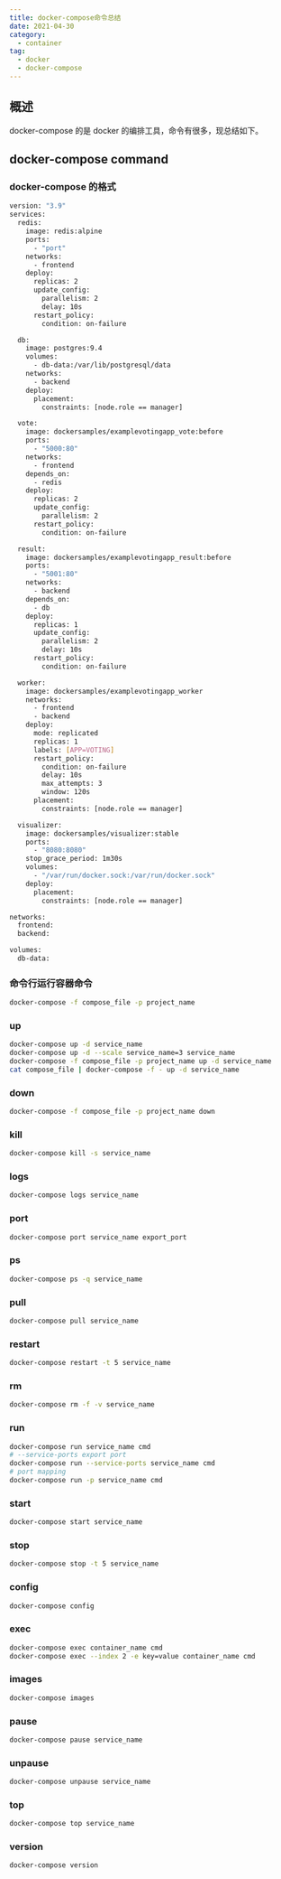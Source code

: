 ```yaml
---
title: docker-compose命令总结
date: 2021-04-30
category:
  - container
tag:
  - docker
  - docker-compose
---
```


## 概述

docker-compose 的是 docker 的编排工具，命令有很多，现总结如下。

## docker-compose command

### docker-compose 的格式

```bash
version: "3.9"
services:
  redis:
    image: redis:alpine
    ports:
      - "port"
    networks:
      - frontend
    deploy:
      replicas: 2
      update_config:
        parallelism: 2
        delay: 10s
      restart_policy:
        condition: on-failure

  db:
    image: postgres:9.4
    volumes:
      - db-data:/var/lib/postgresql/data
    networks:
      - backend
    deploy:
      placement:
        constraints: [node.role == manager]

  vote:
    image: dockersamples/examplevotingapp_vote:before
    ports:
      - "5000:80"
    networks:
      - frontend
    depends_on:
      - redis
    deploy:
      replicas: 2
      update_config:
        parallelism: 2
      restart_policy:
        condition: on-failure

  result:
    image: dockersamples/examplevotingapp_result:before
    ports:
      - "5001:80"
    networks:
      - backend
    depends_on:
      - db
    deploy:
      replicas: 1
      update_config:
        parallelism: 2
        delay: 10s
      restart_policy:
        condition: on-failure

  worker:
    image: dockersamples/examplevotingapp_worker
    networks:
      - frontend
      - backend
    deploy:
      mode: replicated
      replicas: 1
      labels: [APP=VOTING]
      restart_policy:
        condition: on-failure
        delay: 10s
        max_attempts: 3
        window: 120s
      placement:
        constraints: [node.role == manager]

  visualizer:
    image: dockersamples/visualizer:stable
    ports:
      - "8080:8080"
    stop_grace_period: 1m30s
    volumes:
      - "/var/run/docker.sock:/var/run/docker.sock"
    deploy:
      placement:
        constraints: [node.role == manager]

networks:
  frontend:
  backend:

volumes:
  db-data:
```

### 命令行运行容器命令

```bash
docker-compose -f compose_file -p project_name
```

### up

```bash
docker-compose up -d service_name
docker-compose up -d --scale service_name=3 service_name
docker-compose -f compose_file -p project_name up -d service_name
cat compose_file | docker-compose -f - up -d service_name
```

### down

```bash
docker-compose -f compose_file -p project_name down
```

### kill

```bash
docker-compose kill -s service_name
```

### logs

```bash
docker-compose logs service_name
```

### port

```bash
docker-compose port service_name export_port
```

### ps

```bash
docker-compose ps -q service_name
```

### pull

```bash
docker-compose pull service_name
```

### restart

```bash
docker-compose restart -t 5 service_name
```

### rm

```bash
docker-compose rm -f -v service_name
```

### run

```bash
docker-compose run service_name cmd
# --service-ports export port
docker-compose run --service-ports service_name cmd
# port mapping
docker-compose run -p service_name cmd
```

### start

```bash
docker-compose start service_name
```

### stop

```bash
docker-compose stop -t 5 service_name
```

### config

```bash
docker-compose config
```

### exec

```bash
docker-compose exec container_name cmd
docker-compose exec --index 2 -e key=value container_name cmd
```

### images

```bash
docker-compose images
```

### pause

```bash
docker-compose pause service_name
```

### unpause

```bash
docker-compose unpause service_name
```

### top

```bash
docker-compose top service_name
```

### version

```bash
docker-compose version
```
